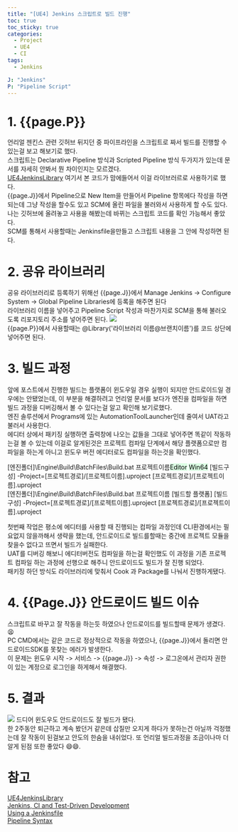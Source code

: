 ```yaml
---
title: "[UE4] Jenkins 스크립트로 빌드 진행"
toc: true
toc_sticky: true
categories:
  - Project
  - UE4
  - CI
tags:
  - Jenkins

J: "Jenkins"
P: "Pipeline Script"
---
```


# 1. {{page.P}}

언리얼 젠킨스 관련 깃허브 뒤지던 중 파이프라인을 스크립트로 짜서 빌드를 진행할 수 있는걸 보고 해보기로 했다. <br>
스크립트는 Declarative Pipeline 방식과 Scripted Pipeline 방식 두가지가 있는데 문서를 자세히 안봐서 뭔 차이인지는 모르겠다.<br>
[UE4JenkinsLibrary](https://github.com/jackknobel/UE4JenkinsLibrary) 여기서 본 코드가 맘에들어서 이걸 라이브러르로 사용하기로 했다.<br>
{{page.J}}에서 Pipeline으로 New Item을 만들어서 Pipeline 항목에다 작성을 하면 되는데 그냥 작성을 할수도 있고 SCM에 올린 파일을 불러와서 사용하게 할 수도 있다. <br>
나는 깃허브에 올려놓고 사용을 해봤는데 바뀌는 스크립트 코드를 확인 가능해서 좋았다.<br>
SCM를 통해서 사용할때는 Jenkinsfile을만들고 스크립트 내용을 그 안에 작성하면 된다.<br>

# 2. 공유 라이브러리

공유 라이브러리로 등록하기 위해선 {{page.J}}에서 Manage Jenkins -> Configure System -> Global Pipeline Libraries에 등록을 해주면 된다 <br>
라이브러리 이름을 넣어주고 Pipeline Script 작성과 마찬가지로 SCM을 통해 불러오도록 리포지토리 주소를 넣어주면 된다.
![](https://tonnac.github.io/assets/images/Jenkins_Script_00.png)<br>
{{page.P}}에서 사용할때는 @Library('라이브러리 이름@브랜치이름')를 코드 상단에 넣어주면 된다.

# 3. 빌드 과정

앞에 포스트에서 진행한 빌드는 플랫폼이 윈도우일 경우 실행이 되지만 안드로이드일 경우에는 안됐었는데, 이 부분을 해결하려고 언리얼 문서를 보다가 엔진을 컴파일을 하면 빌드 과정을 디버깅해서 볼 수 있다는걸 알고 확인해 보기로했다.<br> 엔진 솔루션에서 Programs에 있는 AutomationToolLauncher인데 줄여서 UAT라고 불러서 사용한다. <br>
에디터 상에서 패키징 실행하면 출력창에 나오는 값들을 그대로 넣어주면 똑같이 작동하는걸 볼 수 있는데 이걸로 알게된것은 프로젝트 컴파일 단계에서 해당 플랫폼으로만 컴파일을 하는게 아니고 윈도우 버전 에디터로도 컴파일을 하는것을 확인했다.

[엔진폴더]\Engine\Build\BatchFiles\Build.bat 프로젝트이름<mark style='background-color: #dcffe4'>Editor</mark> <mark style='background-color: #dcffe4'>Win64</mark> [빌드구성] -Project=[프로젝트경로]/[프로젝트이름].uproject [프로젝트경로]/[프로젝트이름].uproject<br>
[엔진폴더]\Engine\Build\BatchFiles\Build.bat 프로젝트이름 [빌드할 플랫폼] [빌드구성] -Project=[프로젝트경로]/[프로젝트이름].uproject [프로젝트경로]/[프로젝트이름].uproject<br>

첫번째 작업은 평소에 에디터를 사용할 때 진행되는 컴파일 과정인데 CLI환경에서는 필요없지 않을까해서 생략을 했는데, 안드로이드로 빌드를할때는 중간에 프로젝트 모듈을 찾을수 없다고 뜨면서 빌드가 실패한다.<br>
UAT를 디버깅 해보니 에디터버전도 컴파일을 하는걸 확인했도 이 과정을 기존 프로젝트 컴파일 하는 과정에 선행으로 해주니 안드로이드도 빌드가 잘 진행 되었다. <br>
패키징 하던 방식도 라이브러리에 맞춰서 Cook 과 Package를 나눠서 진행하게됐다.

# 4. {{Page.J}} 안드로이드 빌드 이슈

스크립트로 바꾸고 잘 작동을 하는듯 하였으나 안드로이드를 빌드할때 문제가 생겼다. 😫<br>
PC CMD에서는 같은 코드로 정상적으로 작동을 하였으나, {{page.J}}에서 돌리면 안드로이드SDK를 못찾는 에러가 발생한다. <br>
이 문제는 윈도우 시작 -> 서비스 -> {{page.J}} -> 속성 -> 로그온에서 관리자 권한이 있는 계정으로 로그인을 하게해서 해결했다.

# 5. 결과

![](https://tonnac.github.io/assets/images/Jenkins_Script_01.png)
드디어 윈도우도 안드로이드도 잘 빌드가 됐다.<br>
한 2주동안 퇴근하고 계속 봤던거 같은데 삽질만 오지게 하다가 못하는건 아닐까 걱정했는데 잘 작동이 된걸보고 안도의 한숨을 내쉬었다. 또 언리얼 빌드과정을 조금이나마 더 알게 된점 또한 좋았다 😄😄.

# 참고

[UE4JenkinsLibrary](https://github.com/jackknobel/UE4JenkinsLibrary)<br>
[Jenkins, CI and Test-Driven Development](https://www.ue4community.wiki/jenkins-ci-amp-test-driven-development-6912tx0c)<br>
[Using a Jenkinsfile](https://www.jenkins.io/doc/book/pipeline/jenkinsfile/)<br>
[Pipeline Syntax](https://www.jenkins.io/doc/book/pipeline/syntax/)<br>

